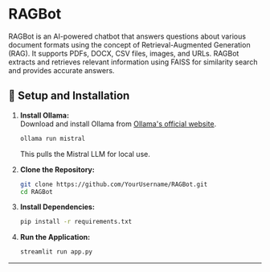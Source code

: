# RAGBot
RAGBot is an AI-powered chatbot that answers questions about various document formats using the concept of Retrieval-Augmented Generation (RAG). It supports PDFs, DOCX, CSV files, images, and URLs. RAGBot extracts and retrieves relevant information using FAISS for similarity search and provides accurate answers.
## 🔎 Setup and Installation  

1. **Install Ollama:**  
   Download and install Ollama from [Ollama's official website](https://ollama.com/download).  
   ```bash
   ollama run mistral
   ```
   This pulls the Mistral LLM for local use.  

2. **Clone the Repository:**  
   ```bash
   git clone https://github.com/YourUsername/RAGBot.git
   cd RAGBot
   ```

3. **Install Dependencies:**  
   ```bash
   pip install -r requirements.txt
   ```

4. **Run the Application:**  
   ```bash
   streamlit run app.py
   ```

---
